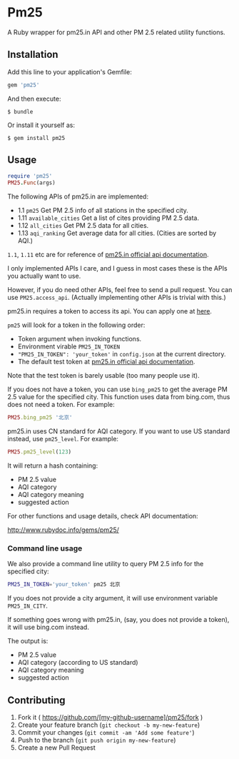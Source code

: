# Pm25

A Ruby wrapper for pm25.in API and other PM 2.5 related utility functions.

## Installation

Add this line to your application's Gemfile:

```ruby
gem 'pm25'
```

And then execute:

    $ bundle

Or install it yourself as:

    $ gem install pm25

## Usage

```ruby
require 'pm25'
PM25.Func(args)
```

The following APIs of pm25.in are implemented:

- 1.1 `pm25` Get PM 2.5 info of all stations in the specified city.
- 1.11 `available_cities` Get a list of cites providing PM 2.5 data.
- 1.12 `all_cities` Get PM 2.5 data for all cities.
- 1.13 `aqi_ranking` Get average data for all cities. (Cities are sorted by
AQI.)

`1.1`, `1.11` etc are for reference of [pm25.in official api
documentation][api_doc].

[api_doc]: http://www.pm25.in/api_doc

I only implemented APIs I care, and I guess in most cases these is the APIs
you actually want to use.

However, if you do need other APIs, feel free to send a pull request.
You can use `PM25.access_api`. (Actually implementing other APIs is trivial
with this.)

pm25.in requires a token to access its api.
You can apply one at [here][api_doc].

`pm25` will look for a token in the following order:

- Token argument when invoking functions.
- Environment virable `PM25_IN_TOKEN`
- `"PM25_IN_TOKEN": 'your_token'` in `config.json` at the current directory.
- The default test token at [pm25.in official api documentation][api_doc].

Note that the test token is barely usable (too many people use it).

If you does not have a token, you can use `bing_pm25` to get the average
PM 2.5 value for the specified city.
This function uses data from bing.com, thus does not need a token.
For example:

```ruby
PM25.bing_pm25 '北京'
```

pm25.in uses CN standard for AQI category.
If you want to use US standard instead, use `pm25_level`.
For example:

```ruby
PM25.pm25_level(123)
```

It will return a hash containing:

- PM 2.5 value
- AQI category
- AQI category meaning
- suggested action

For other functions and usage details, check API documentation:

http://www.rubydoc.info/gems/pm25/

### Command line usage

We also provide a command line utility to query PM 2.5 info for the
specified city:

```sh
PM25_IN_TOKEN='your_token' pm25 北京
```

If you does not provide a city argument, it will use environment variable `PM25_IN_CITY`.

If something goes wrong with pm25.in, (say, you does not provide a token), it
 will use bing.com instead.

The output is:

- PM 2.5 value
- AQI category (according to US standard)
- AQI category meaning
- suggested action

## Contributing

1. Fork it ( https://github.com/[my-github-username]/pm25/fork )
2. Create your feature branch (`git checkout -b my-new-feature`)
3. Commit your changes (`git commit -am 'Add some feature'`)
4. Push to the branch (`git push origin my-new-feature`)
5. Create a new Pull Request
